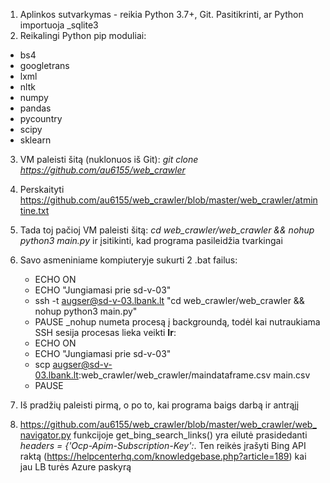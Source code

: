 1. Aplinkos sutvarkymas - reikia Python 3.7+, Git. Pasitikrinti, ar Python importuoja _sqlite3
2. Reikalingi Python pip moduliai:
+ bs4
+ googletrans
+ lxml
+ nltk
+ numpy
+ pandas
+ pycountry
+ scipy
+ sklearn 

3. VM paleisti šitą (nuklonuos iš Git): _git clone https://github.com/au6155/web_crawler_
4. Perskaityti https://github.com/au6155/web_crawler/blob/master/web_crawler/atmintine.txt
5. Tada toj pačioj VM paleisti šitą: _cd web_crawler/web_crawler && nohup python3 main.py_ ir įsitikinti, kad programa pasileidžia tvarkingai

6. Savo asmeniniame kompiuteryje sukurti 2 .bat failus:

   - ECHO ON
   - ECHO "Jungiamasi prie sd-v-03"
   - ssh -t augser@sd-v-03.lbank.lt "cd web_crawler/web_crawler && nohup python3 main.py"
   - PAUSE
   _nohup numeta procesą į backgroundą, todėl kai nutraukiama SSH sesija procesas lieka veikti
**Ir**:
   - ECHO ON
   - ECHO "Jungiamasi prie sd-v-03"
   - scp augser@sd-v-03.lbank.lt:web_crawler/web_crawler/maindataframe.csv main.csv
   - PAUSE

7. Iš pradžių paleisti pirmą, o po to, kai programa baigs darbą ir antrąjį
8. https://github.com/au6155/web_crawler/blob/master/web_crawler/web_navigator.py funkcijoje get_bing_search_links() yra eilutė prasidedanti *headers = {'Ocp-Apim-Subscription-Key':*. Ten reikės įrašyti Bing API raktą (https://helpcenterhq.com/knowledgebase.php?article=189) kai jau LB turės Azure paskyrą
